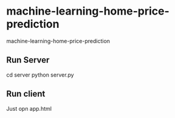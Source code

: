 # machine-learning-home-price-prediction
machine-learning-home-price-prediction


## Run Server
cd server
python server.py


## Run client
Just opn app.html